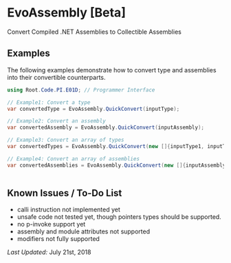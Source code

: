 # EvoAssembly [Beta]
Convert Compiled .NET Assemblies to Collectible Assemblies

## Examples
The following examples demonstrate how to convert type and assemblies into their convertible counterparts.

```csharp
using Root.Code.PI.E01D; // Programmer Interface
```

```csharp
// Example1: Convert a type
var convertedType = EvoAssembly.QuickConvert(inputType);

// Example2: Convert an assembly
var convertedAssembly = EvoAssembly.QuickConvert(inputAssembly);

// Example3: Convert an array of types
var convertedTypes = EvoAssembly.QuickConvert(new []{inputType1, inputType2});

// Example4: Convert an array of assemblies
var convertedAssemblies = EvoAssembly.QuickConvert(new []{inputAssembly1, inputAssembly2});
      
```

## Known Issues / To-Do List

* calli instruction not implemented yet
* unsafe code not tested yet, though pointers types should be supported.
* no p-invoke support yet
* assembly and module attributes not supported
* modifiers not fully supported


*Last Updated:* July 21st, 2018

